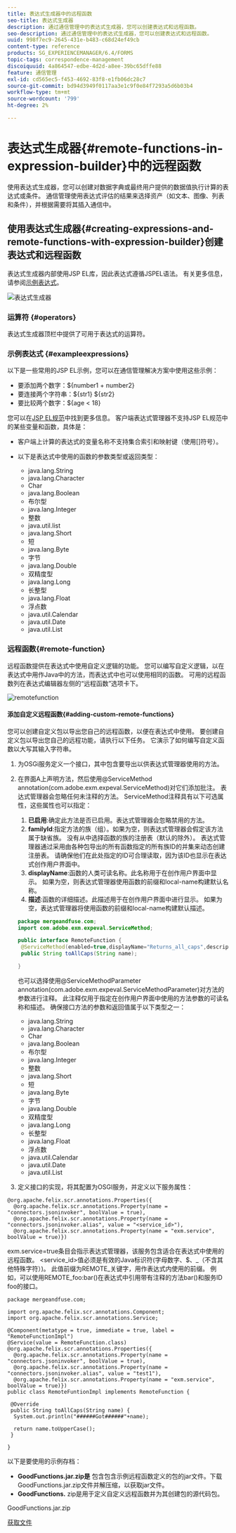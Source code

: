 ```yaml
---
title: 表达式生成器中的远程函数
seo-title: 表达式生成器
description: 通过通信管理中的表达式生成器，您可以创建表达式和远程函数。
seo-description: 通过通信管理中的表达式生成器，您可以创建表达式和远程函数。
uuid: 998f7ec9-2645-431e-b483-c68d24ef49cb
content-type: reference
products: SG_EXPERIENCEMANAGER/6.4/FORMS
topic-tags: correspondence-management
discoiquuid: 4a864547-edbe-4d2d-a8ee-39bc65dffe88
feature: 通信管理
exl-id: cd565ec5-f453-4692-83f8-e1fb06dc28c7
source-git-commit: bd94d3949f0117aa3e1c9f0e84f7293a5d6b03b4
workflow-type: tm+mt
source-wordcount: '799'
ht-degree: 2%

---
```


# 表达式生成器{#remote-functions-in-expression-builder}中的远程函数

使用表达式生成器，您可以创建对数据字典或最终用户提供的数据值执行计算的表达式或条件。 通信管理使用表达式评估的结果来选择资产（如文本、图像、列表和条件），并根据需要将其插入通信中。

## 使用表达式生成器{#creating-expressions-and-remote-functions-with-expression-builder}创建表达式和远程函数

表达式生成器内部使用JSP EL库，因此表达式遵循JSPEL语法。 有关更多信息，请参阅[示例表达式](#exampleexpressions)。

![表达式生成器](assets/expressionbuilder.png)

### 运算符 {#operators}

表达式生成器顶栏中提供了可用于表达式的运算符。

### 示例表达式 {#exampleexpressions}

以下是一些常用的JSP EL示例，您可以在通信管理解决方案中使用这些示例：

* 要添加两个数字：${number1 + number2}
* 要连接两个字符串：${str1} ${str2}
* 要比较两个数字：${age &lt; 18}

您可以在[JSP EL规范](https://download.oracle.com/otn-pub/jcp/jsp-2.1-fr-spec-oth-JSpec/jsp-2_1-fr-spec-el.pdf)中找到更多信息。 客户端表达式管理器不支持JSP EL规范中的某些变量和函数，具体是：

* 客户端上计算的表达式的变量名称不支持集合索引和映射键（使用[]符号）。
* 以下是表达式中使用的函数的参数类型或返回类型：

   * java.lang.String
   * java.lang.Character
   * Char
   * java.lang.Boolean
   * 布尔型
   * java.lang.Integer
   * 整数
   * java.util.list
   * java.lang.Short
   * 短
   * java.lang.Byte
   * 字节
   * java.lang.Double
   * 双精度型
   * java.lang.Long
   * 长整型
   * java.lang.Float
   * 浮点数
   * java.util.Calendar
   * java.util.Date
   * java.util.List

### 远程函数{#remote-function}

远程函数提供在表达式中使用自定义逻辑的功能。 您可以编写自定义逻辑，以在表达式中用作Java中的方法，而表达式中也可以使用相同的函数。 可用的远程函数列在表达式编辑器左侧的“远程函数”选项卡下。

![remotefunction](assets/remotefunction.png)

#### 添加自定义远程函数{#adding-custom-remote-functions}

您可以创建自定义包以导出您自己的远程函数，以便在表达式中使用。 要创建自定义包以导出您自己的远程功能，请执行以下任务。 它演示了如何编写自定义函数以大写其输入字符串。

1. 为OSGi服务定义一个接口，其中包含要导出以供表达式管理器使用的方法。
1. 在界面A上声明方法，然后使用@ServiceMethod annotation(com.adobe.exm.expeval.ServiceMethod)对它们添加批注。 表达式管理器会忽略任何未注释的方法。 ServiceMethod注释具有以下可选属性，这些属性也可以指定：

   1. **已启用**:确定此方法是否已启用。表达式管理器会忽略禁用的方法。
   1. **familyId**:指定方法的族（组）。如果为空，则表达式管理器会假定该方法属于缺省族。 没有从中选择函数的族的注册表（默认的除外）。 表达式管理器通过采用由各种包导出的所有函数指定的所有族ID的并集来动态创建注册表。 请确保他们在此处指定的ID可合理读取，因为该ID也显示在表达式创作用户界面中。
   1. **displayName**:函数的人类可读名称。此名称用于在创作用户界面中显示。 如果为空，则表达式管理器使用函数的前缀和local-name构建默认名称。
   1. **描述**:函数的详细描述。此描述用于在创作用户界面中进行显示。 如果为空，表达式管理器将使用函数的前缀和local-name构建默认描述。

   ```java
   package mergeandfuse.com;
   import com.adobe.exm.expeval.ServiceMethod;
   
   public interface RemoteFunction {
    @ServiceMethod(enabled=true,displayName="Returns_all_caps",description="Function to convert to all CAPS", familyId="remote")
    public String toAllCaps(String name);
   
   }
   ```

   也可以选择使用@ServiceMethodParameter annotation(com.adobe.exm.expeval.ServiceMethodParameter)对方法的参数进行注释。 此注释仅用于指定在创作用户界面中使用的方法参数的可读名称和描述。 确保接口方法的参数和返回值属于以下类型之一：

   * java.lang.String
   * java.lang.Character
   * Char
   * java.lang.Boolean
   * 布尔型
   * java.lang.Integer
   * 整数
   * java.lang.Short
   * 短
   * java.lang.Byte
   * 字节
   * java.lang.Double
   * 双精度型
   * java.lang.Long
   * 长整型
   * java.lang.Float
   * 浮点数
   * java.util.Calendar
   * java.util.Date
   * java.util.List


1. 定义接口的实现，将其配置为OSGI服务，并定义以下服务属性：

```
@org.apache.felix.scr.annotations.Properties({
  @org.apache.felix.scr.annotations.Property(name = "connectors.jsoninvoker", boolValue = true),
  @org.apache.felix.scr.annotations.Property(name = "connectors.jsoninvoker.alias", value = "<service_id>"),
  @org.apache.felix.scr.annotations.Property(name = "exm.service", boolValue = true)})
```

exm.service=true条目会指示表达式管理器，该服务包含适合在表达式中使用的远程函数。 &lt;service_id>值必须是有效的Java标识符(字母数字、$、_（不含其他特殊字符）)。 此值前缀为REMOTE_关键字，用作表达式内使用的前缀。 例如，可以使用REMOTE_foo:bar()在表达式中引用带有注释的方法bar()和服务ID foo的接口。

```
package mergeandfuse.com;

import org.apache.felix.scr.annotations.Component;
import org.apache.felix.scr.annotations.Service;

@Component(metatype = true, immediate = true, label = "RemoteFunctionImpl")
@Service(value = RemoteFunction.class)
@org.apache.felix.scr.annotations.Properties({
  @org.apache.felix.scr.annotations.Property(name = "connectors.jsoninvoker", boolValue = true),
  @org.apache.felix.scr.annotations.Property(name = "connectors.jsoninvoker.alias", value = "test1"),
  @org.apache.felix.scr.annotations.Property(name = "exm.service", boolValue = true)})
public class RemoteFuntionImpl implements RemoteFunction {

 @Override
 public String toAllCaps(String name) {
  System.out.println("######Got######"+name);
  
  return name.toUpperCase();
 }
 
}
```

以下是要使用的示例存档：

* **GoodFunctions.jar.zip是** 包含包含示例远程函数定义的包的jar文件。下载GoodFunctions.jar.zip文件并解压缩，以获取jar文件。
* **GoodFunctions.** zip是用于定义自定义远程函数并为其创建包的源代码包。

GoodFunctions.jar.zip

[获取文件](assets/goodfunctions.jar.zip)
